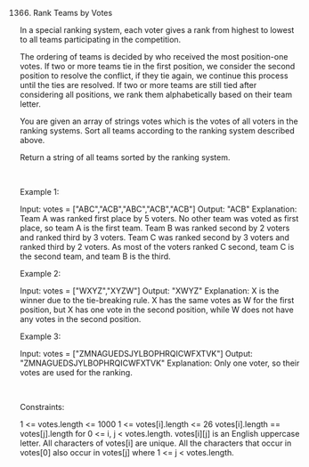 1366. Rank Teams by Votes

In a special ranking system, each voter gives a rank from highest to lowest to all teams participating in the competition.

The ordering of teams is decided by who received the most position-one votes. If two or more teams tie in the first position, we consider the second position to resolve the conflict, if they tie again, we continue this process until the ties are resolved. If two or more teams are still tied after considering all positions, we rank them alphabetically based on their team letter.

You are given an array of strings votes which is the votes of all voters in the ranking systems. Sort all teams according to the ranking system described above.

Return a string of all teams sorted by the ranking system.

 

Example 1:

Input: votes = ["ABC","ACB","ABC","ACB","ACB"]
Output: "ACB"
Explanation: 
Team A was ranked first place by 5 voters. No other team was voted as first place, so team A is the first team.
Team B was ranked second by 2 voters and ranked third by 3 voters.
Team C was ranked second by 3 voters and ranked third by 2 voters.
As most of the voters ranked C second, team C is the second team, and team B is the third.


Example 2:

Input: votes = ["WXYZ","XYZW"]
Output: "XWYZ"
Explanation:
X is the winner due to the tie-breaking rule. X has the same votes as W for the first position, but X has one vote in the second position, while W does not have any votes in the second position. 


Example 3:

Input: votes = ["ZMNAGUEDSJYLBOPHRQICWFXTVK"]
Output: "ZMNAGUEDSJYLBOPHRQICWFXTVK"
Explanation: Only one voter, so their votes are used for the ranking.


 

Constraints:

1 <= votes.length <= 1000
1 <= votes[i].length <= 26
votes[i].length == votes[j].length for 0 <= i, j < votes.length.
votes[i][j] is an English uppercase letter.
All characters of votes[i] are unique.
All the characters that occur in votes[0] also occur in votes[j] where 1 <= j < votes.length.